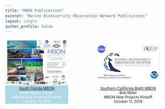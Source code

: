 ```yaml
---
title: "MBON Publications"
excerpt: "Marine Biodiversity Observation Network Publications"
layout: single
author_profile: false
---
```


<div style="width:45%; float:left; width:200px; background-color:lightblue; text-align:center; font-size:smaller; color:white;">
<a href="https://usf.box.com/s/1lgwavlh1yq1gx19r1188l0v9fun317h" target="_blank"><img src="/images/mbon_fmk_20191011.png"><br>
South Florida MBON</a><br>
Frank Muller-Karger<br>  
MBON New Projects Kickoff<br> 
October 11, 2019

</div>

<div style="width:45%; float:right; text-align:center; font-size: smaller;">
<a href="https://usf.box.com/s/1lgwavlh1yq1gx19r1188l0v9fun317h" target="_blank"><img src="/images/mbon_bm_20191011.png"><br>
Southern California Bight MBON</a><br>
Bob Miller<br>  
MBON New Projects Kickoff<br> 
October 11, 2019

</div>

<div style="clear: both;"></div>
